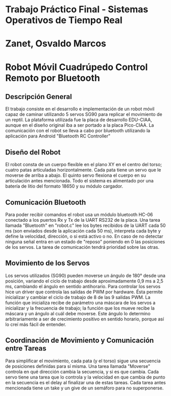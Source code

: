 # Trabajo Práctico Final - Sistemas Operativos de Tiempo Real

# Zanet, Osvaldo Marcos

# Robot Móvil Cuadrúpedo Control Remoto por Bluetooth

## Descripción General

El trabajo consiste en el desarrollo e implementación de un robot móvil capaz de caminar utilizando 5 servos SG90 para replicar el movimiento de un reptil. La plataforma utilizada fue la placa de desarrollo EDU-CIAA, aunque en el diseño original iba a ser portado a la placa Pico-CIAA. La comunicación con el robot se lleva a cabo por bluetooth utilizando la aplicación para Android "Bluetooth RC Controller"

## Diseño del Robot

El robot consta de un cuerpo flexible en el plano XY en el centro del torso; cuatro patas articuladas horizontalmente. Cada pata tiene un servo que le moverse de arriba a abajo. El quinto servo flexiona el cuerpo en su articulación antes mencionada. Todo el sistema es alimentado por una batería de litio del formato 18650 y su módulo cargador.

## Comunicación Bluetooth

Para poder recibir comandos el robot usa un módulo bluetooth HC-06 conectado a los puertos Rx y Tx de la UART RS232 de la placa. Una tarea llamada "Bluetooth" en "robot.c" lee los bytes recibidos de la UART cada 50 ms (son enviados desde la aplicación cada 50 ms), interpreta cada byte y define la velocidad, dirección, o si está activo o no. En caso de no detectar ninguna señal entra en un estado de "reposo" poniendo en 0 las posiciones de los servos. La tarea de comunicación tendrá prioridad sobre las otras.

## Movimiento de los Servos

Los servos utilizados (SG90) pueden moverse un ángulo de 180° desde una posición, variando el ciclo de trabajo desde aproximadamente 0,9 ms a 2,5 ms, cambiando el ángulo en sentido antihorario. Para controlar los servos hice un driver que controla las salidas de PWM por hardware. Ésta permite inicializar y cambiar el ciclo de trabajo de 8 de las 9 salidas PWM. La función que inicializa recibe de parámetro una máscara de los servos a inicializar y la frecuencia de trabajo; la función que los mueve recibe la máscara y un ángulo al cuál debe moverse. Este ángulo lo determino arbitrariamente a ser de crecimiento positivo en sentido horario, porque así lo creí más fácil de entender.
	
## Coordinación de Movimiento y Comunicación entre Tareas

Para simplificar el movimiento, cada pata (y el torso) sigue una secuencia de posiciones definidas para sí misma. Una tarea llamada "Moverse" controla en qué dirección cambia la secuencia, y si es que cambia. Cada servo tiene una tarea que lo controla y la velocidad en que cambia de punto en la secuencia es el delay al finalizar una de estas tareas. Cada tarea antes mencionada tiene un take y un give de un semáforo para no superponerse.
